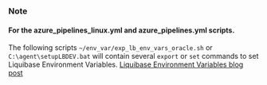 ### Note
#### For the azure_pipelines_linux.yml and azure_pipelines.yml scripts.
The following scripts `~/env_var/exp_lb_env_vars_oracle.sh` or `C:\agent\setupLBDEV.bat` will contain several `export` or `set` commands to set Liquibase Environment Variables.
[Liquibase Environment Variables blog post](https://www.liquibase.com/blog/liquibase-environment-variables-control-deployments)
